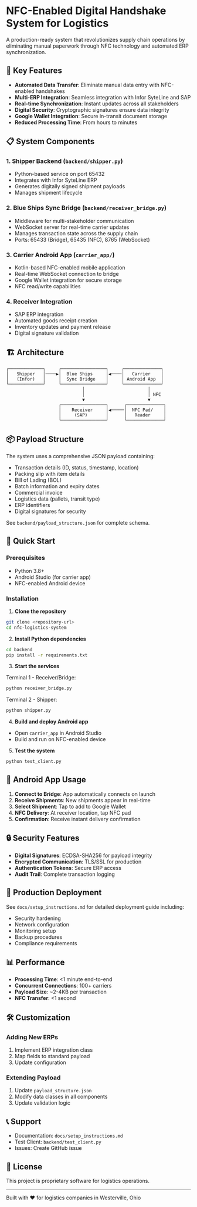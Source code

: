 # NFC-Enabled Digital Handshake System for Logistics

A production-ready system that revolutionizes supply chain operations by eliminating manual paperwork through NFC technology and automated ERP synchronization.

## 🚀 Key Features

- **Automated Data Transfer**: Eliminate manual data entry with NFC-enabled handshakes
- **Multi-ERP Integration**: Seamless integration with Infor SyteLine and SAP
- **Real-time Synchronization**: Instant updates across all stakeholders
- **Digital Security**: Cryptographic signatures ensure data integrity
- **Google Wallet Integration**: Secure in-transit document storage
- **Reduced Processing Time**: From hours to minutes

## 📋 System Components

### 1. Shipper Backend (`backend/shipper.py`)
- Python-based service on port 65432
- Integrates with Infor SyteLine ERP
- Generates digitally signed shipment payloads
- Manages shipment lifecycle

### 2. Blue Ships Sync Bridge (`backend/receiver_bridge.py`)
- Middleware for multi-stakeholder communication
- WebSocket server for real-time carrier updates
- Manages transaction state across the supply chain
- Ports: 65433 (Bridge), 65435 (NFC), 8765 (WebSocket)

### 3. Carrier Android App (`carrier_app/`)
- Kotlin-based NFC-enabled mobile application
- Real-time WebSocket connection to bridge
- Google Wallet integration for secure storage
- NFC read/write capabilities

### 4. Receiver Integration
- SAP ERP integration
- Automated goods receipt creation
- Inventory updates and payment release
- Digital signature validation

## 🏗️ Architecture

```
┌─────────────┐     ┌─────────────────┐     ┌──────────────┐
│   Shipper   │────▶│  Blue Ships     │◀────│   Carrier    │
│   (Infor)   │     │  Sync Bridge    │     │ Android App  │
└─────────────┘     └─────────────────┘     └──────────────┘
                             │                        │
                             │                        │ NFC
                             ▼                        ▼
                    ┌─────────────────┐      ┌──────────────┐
                    │    Receiver     │◀─────│  NFC Pad/    │
                    │     (SAP)       │      │   Reader     │
                    └─────────────────┘      └──────────────┘
```

## 📦 Payload Structure

The system uses a comprehensive JSON payload containing:
- Transaction details (ID, status, timestamp, location)
- Packing slip with item details
- Bill of Lading (BOL)
- Batch information and expiry dates
- Commercial invoice
- Logistics data (pallets, transit type)
- ERP identifiers
- Digital signatures for security

See `backend/payload_structure.json` for complete schema.

## 🔧 Quick Start

### Prerequisites
- Python 3.8+
- Android Studio (for carrier app)
- NFC-enabled Android device

### Installation

1. **Clone the repository**
```bash
git clone <repository-url>
cd nfc-logistics-system
```

2. **Install Python dependencies**
```bash
cd backend
pip install -r requirements.txt
```

3. **Start the services**

Terminal 1 - Receiver/Bridge:
```bash
python receiver_bridge.py
```

Terminal 2 - Shipper:
```bash
python shipper.py
```

4. **Build and deploy Android app**
- Open `carrier_app` in Android Studio
- Build and run on NFC-enabled device

5. **Test the system**
```bash
python test_client.py
```

## 📱 Android App Usage

1. **Connect to Bridge**: App automatically connects on launch
2. **Receive Shipments**: New shipments appear in real-time
3. **Select Shipment**: Tap to add to Google Wallet
4. **NFC Delivery**: At receiver location, tap NFC pad
5. **Confirmation**: Receive instant delivery confirmation

## 🔒 Security Features

- **Digital Signatures**: ECDSA-SHA256 for payload integrity
- **Encrypted Communication**: TLS/SSL for production
- **Authentication Tokens**: Secure ERP access
- **Audit Trail**: Complete transaction logging

## 🚀 Production Deployment

See `docs/setup_instructions.md` for detailed deployment guide including:
- Security hardening
- Network configuration
- Monitoring setup
- Backup procedures
- Compliance requirements

## 📊 Performance

- **Processing Time**: <1 minute end-to-end
- **Concurrent Connections**: 100+ carriers
- **Payload Size**: ~2-4KB per transaction
- **NFC Transfer**: <1 second

## 🛠️ Customization

### Adding New ERPs
1. Implement ERP integration class
2. Map fields to standard payload
3. Update configuration

### Extending Payload
1. Update `payload_structure.json`
2. Modify data classes in all components
3. Update validation logic

## 📞 Support

- Documentation: `docs/setup_instructions.md`
- Test Client: `backend/test_client.py`
- Issues: Create GitHub issue

## 📄 License

This project is proprietary software for logistics operations.

---

Built with ❤️ for logistics companies in Westerville, Ohio